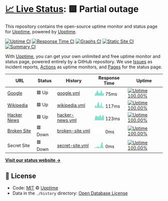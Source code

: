 # [📈 Live Status](https://demo.upptime.js.org): <!--live status--> **🟨 Partial outage**

This repository contains the open-source uptime monitor and status page for [Upptime](https://upptime.js.org), powered by [Upptime](https://github.com/upptime/upptime).

[![Uptime CI](https://github.com/koj-co/upptime/workflows/Uptime%20CI/badge.svg)](https://github.com/koj-co/upptime/actions?query=workflow%3A%22Uptime+CI%22)
[![Response Time CI](https://github.com/koj-co/upptime/workflows/Response%20Time%20CI/badge.svg)](https://github.com/koj-co/upptime/actions?query=workflow%3A%22Response+Time+CI%22)
[![Graphs CI](https://github.com/koj-co/upptime/workflows/Graphs%20CI/badge.svg)](https://github.com/koj-co/upptime/actions?query=workflow%3A%22Graphs+CI%22)
[![Static Site CI](https://github.com/koj-co/upptime/workflows/Static%20Site%20CI/badge.svg)](https://github.com/koj-co/upptime/actions?query=workflow%3A%22Static+Site+CI%22)
[![Summary CI](https://github.com/koj-co/upptime/workflows/Summary%20CI/badge.svg)](https://github.com/koj-co/upptime/actions?query=workflow%3A%22Summary+CI%22)

With [Upptime](https://upptime.js.org), you can get your own unlimited and free uptime monitor and status page, powered entirely by a GitHub repository. We use [Issues](https://github.com/upptime/upptime/issues) as incident reports, [Actions](https://github.com/upptime/upptime/actions) as uptime monitors, and [Pages](https://demo.upptime.js.org) for the status page.

<!--start: status pages-->
<!-- This summary is generated by Upptime (https://github.com/upptime/upptime) -->
<!-- Do not edit this manually, your changes will be overwritten -->

| URL                                             | Status  | History                                                                                           | Response Time                                                                    | Uptime                                                                                                                                                                                                                |
| ----------------------------------------------- | ------- | ------------------------------------------------------------------------------------------------- | -------------------------------------------------------------------------------- | --------------------------------------------------------------------------------------------------------------------------------------------------------------------------------------------------------------------- |
| [Google](https://www.google.com)                | 🟩 Up   | [google.yml](https://github.com/severnbronies/status/commits/master/history/google.yml)           | <img alt="Response time graph" src="./graphs/google.png" height="20"> 75ms       | [![Uptime 100.00%](https://img.shields.io/endpoint?url=https%3A%2F%2Fraw.githubusercontent.com%2Fsevernbronies%2Fstatus%2Fmaster%2Fapi%2Fgoogle%2Fuptime.json)](https://demo.upptime.js.org/history/google)           |
| [Wikipedia](https://en.wikipedia.org)           | 🟩 Up   | [wikipedia.yml](https://github.com/severnbronies/status/commits/master/history/wikipedia.yml)     | <img alt="Response time graph" src="./graphs/wikipedia.png" height="20"> 117ms   | [![Uptime 100.00%](https://img.shields.io/endpoint?url=https%3A%2F%2Fraw.githubusercontent.com%2Fsevernbronies%2Fstatus%2Fmaster%2Fapi%2Fwikipedia%2Fuptime.json)](https://demo.upptime.js.org/history/wikipedia)     |
| [Hacker News](https://news.ycombinator.com)     | 🟩 Up   | [hacker-news.yml](https://github.com/severnbronies/status/commits/master/history/hacker-news.yml) | <img alt="Response time graph" src="./graphs/hacker-news.png" height="20"> 123ms | [![Uptime 100.00%](https://img.shields.io/endpoint?url=https%3A%2F%2Fraw.githubusercontent.com%2Fsevernbronies%2Fstatus%2Fmaster%2Fapi%2Fhacker-news%2Fuptime.json)](https://demo.upptime.js.org/history/hacker-news) |
| [Broken Site](https://thissitedoesnotexist.com) | 🟥 Down | [broken-site.yml](https://github.com/severnbronies/status/commits/master/history/broken-site.yml) | <img alt="Response time graph" src="./graphs/broken-site.png" height="20"> 0ms   | [![Uptime 100.00%](https://img.shields.io/endpoint?url=https%3A%2F%2Fraw.githubusercontent.com%2Fsevernbronies%2Fstatus%2Fmaster%2Fapi%2Fbroken-site%2Fuptime.json)](https://demo.upptime.js.org/history/broken-site) |
| Secret Site                                     | 🟥 Down | [secret-site.yml](https://github.com/severnbronies/status/commits/master/history/secret-site.yml) | <img alt="Response time graph" src="./graphs/secret-site.png" height="20"> 0ms   | [![Uptime 100.00%](https://img.shields.io/endpoint?url=https%3A%2F%2Fraw.githubusercontent.com%2Fsevernbronies%2Fstatus%2Fmaster%2Fapi%2Fsecret-site%2Fuptime.json)](https://demo.upptime.js.org/history/secret-site) |

<!--end: status pages-->

[**Visit our status website →**](https://demo.upptime.js.org)

## 📄 License

- Code: [MIT](./LICENSE) © [Upptime](https://upptime.js.org)
- Data in the `./history` directory: [Open Database License](https://opendatacommons.org/licenses/odbl/1-0/)
